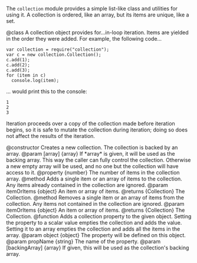 <!-- contributed by Drew Willcoxon [adw@mozilla.com]  -->
<!-- edited by Noelle Murata [fiveinchpixie@gmail.com]  -->

The `collection` module provides a simple list-like class and utilities for
using it.  A collection is ordered, like an array, but its items are unique,
like a set.

<api name="Collection">
@class
A collection object provides for...in-loop iteration.  Items are yielded in the
order they were added.  For example, the following code...

    var collection = require("collection");
    var c = new collection.Collection();
    c.add(1);
    c.add(2);
    c.add(3);
    for (item in c)
      console.log(item);

... would print this to the console:

    1
    2
    3

Iteration proceeds over a copy of the collection made before iteration begins,
so it is safe to mutate the collection during iteration; doing so does not
affect the results of the iteration.

<api name="Collection">
@constructor
Creates a new collection.  The collection is backed by an array.
@param [array] {array}
If *array* is given, it will be used as the backing array.  This way the caller
can fully control the collection.  Otherwise a new empty array will be used, and
no one but the collection will have access to it.
</api>
<api name="length">
@property {number}
The number of items in the collection array.
</api>
<api name="add">
@method
Adds a single item or an array of items to the collection.  Any items already
contained in the collection are ignored.
@param itemOrItems {object} An item or array of items.
@returns {Collection} The Collection.
</api>
<api name="remove">
@method
Removes a single item or an array of items from the collection.  Any items not
contained in the collection are ignored.
@param itemOrItems {object} An item or array of items.
@returns {Collection} The Collection.
</api>
</api>

<api name="addCollectionProperty">
@function
Adds a collection property to the given object.  Setting the property to a
scalar value empties the collection and adds the value.  Setting it to an array
empties the collection and adds all the items in the array.
@param object {object}
The property will be defined on this object.
@param propName {string}
The name of the property.
@param [backingArray] {array}
If given, this will be used as the collection's backing array.
</api>

